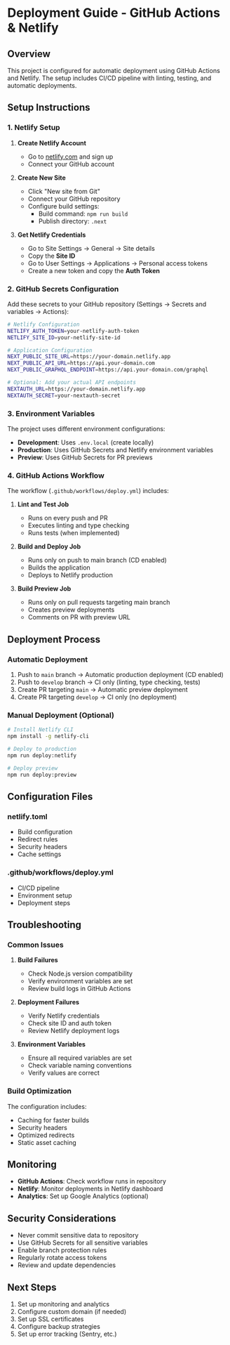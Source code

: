 # Deployment Guide - GitHub Actions & Netlify

## Overview

This project is configured for automatic deployment using GitHub Actions and Netlify. The setup includes CI/CD pipeline with linting, testing, and automatic deployments.

## Setup Instructions

### 1. Netlify Setup

1. **Create Netlify Account**
   - Go to [netlify.com](https://netlify.com) and sign up
   - Connect your GitHub account

2. **Create New Site**
   - Click "New site from Git"
   - Connect your GitHub repository
   - Configure build settings:
     - Build command: `npm run build`
     - Publish directory: `.next`

3. **Get Netlify Credentials**
   - Go to Site Settings → General → Site details
   - Copy the **Site ID**
   - Go to User Settings → Applications → Personal access tokens
   - Create a new token and copy the **Auth Token**

### 2. GitHub Secrets Configuration

Add these secrets to your GitHub repository (Settings → Secrets and variables → Actions):

```bash
# Netlify Configuration
NETLIFY_AUTH_TOKEN=your-netlify-auth-token
NETLIFY_SITE_ID=your-netlify-site-id

# Application Configuration
NEXT_PUBLIC_SITE_URL=https://your-domain.netlify.app
NEXT_PUBLIC_API_URL=https://api.your-domain.com
NEXT_PUBLIC_GRAPHQL_ENDPOINT=https://api.your-domain.com/graphql

# Optional: Add your actual API endpoints
NEXTAUTH_URL=https://your-domain.netlify.app
NEXTAUTH_SECRET=your-nextauth-secret
```

### 3. Environment Variables

The project uses different environment configurations:

- **Development**: Uses `.env.local` (create locally)
- **Production**: Uses GitHub Secrets and Netlify environment variables
- **Preview**: Uses GitHub Secrets for PR previews

### 4. GitHub Actions Workflow

The workflow (`.github/workflows/deploy.yml`) includes:

1. **Lint and Test Job**
   - Runs on every push and PR
   - Executes linting and type checking
   - Runs tests (when implemented)

2. **Build and Deploy Job**
   - Runs only on push to main branch (CD enabled)
   - Builds the application
   - Deploys to Netlify production

3. **Build Preview Job**
   - Runs only on pull requests targeting main branch
   - Creates preview deployments
   - Comments on PR with preview URL

## Deployment Process

### Automatic Deployment

1. Push to `main` branch → Automatic production deployment (CD enabled)
2. Push to `develop` branch → CI only (linting, type checking, tests)
3. Create PR targeting `main` → Automatic preview deployment
4. Create PR targeting `develop` → CI only (no deployment)

### Manual Deployment (Optional)

```bash
# Install Netlify CLI
npm install -g netlify-cli

# Deploy to production
npm run deploy:netlify

# Deploy preview
npm run deploy:preview
```

## Configuration Files

### netlify.toml

- Build configuration
- Redirect rules
- Security headers
- Cache settings

### .github/workflows/deploy.yml

- CI/CD pipeline
- Environment setup
- Deployment steps

## Troubleshooting

### Common Issues

1. **Build Failures**
   - Check Node.js version compatibility
   - Verify environment variables are set
   - Review build logs in GitHub Actions

2. **Deployment Failures**
   - Verify Netlify credentials
   - Check site ID and auth token
   - Review Netlify deployment logs

3. **Environment Variables**
   - Ensure all required variables are set
   - Check variable naming conventions
   - Verify values are correct

### Build Optimization

The configuration includes:

- Caching for faster builds
- Security headers
- Optimized redirects
- Static asset caching

## Monitoring

- **GitHub Actions**: Check workflow runs in repository
- **Netlify**: Monitor deployments in Netlify dashboard
- **Analytics**: Set up Google Analytics (optional)

## Security Considerations

- Never commit sensitive data to repository
- Use GitHub Secrets for all sensitive variables
- Enable branch protection rules
- Regularly rotate access tokens
- Review and update dependencies

## Next Steps

1. Set up monitoring and analytics
2. Configure custom domain (if needed)
3. Set up SSL certificates
4. Configure backup strategies
5. Set up error tracking (Sentry, etc.)
